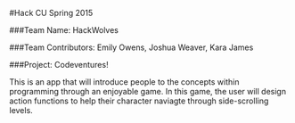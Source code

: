 #Hack CU Spring 2015

###Team Name: HackWolves

###Team Contributors: Emily Owens, Joshua Weaver, Kara James

###Project: Codeventures!

This is an app that will introduce people to the concepts within programming through an enjoyable game. In this game, the user will design action functions to help their character naviagte through side-scrolling levels.
